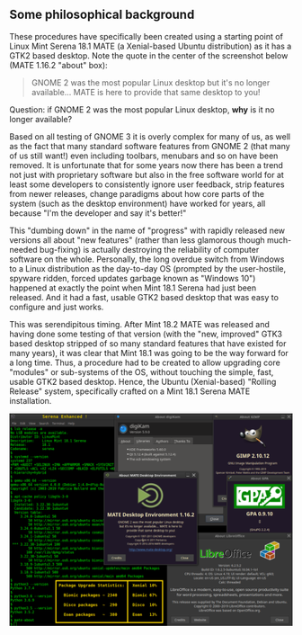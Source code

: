 ## Some philosophical background

These procedures have specifically been created using a starting point of Linux Mint Serena 18.1 MATE (a Xenial-based Ubuntu distribution) as it has a GTK2 based desktop. Note the quote in the center of the screenshot below (MATE 1.16.2 "about" box):

> GNOME 2 was the most popular Linux desktop but it's no longer available...
> MATE is here to provide that same desktop to you!

Question: if GNOME 2 was the most popular Linux desktop, **why** is it no longer available?

Based on all testing of GNOME 3 it is overly complex for many of us, as well as the fact that many standard software features from GNOME 2 (that many of us still want!) even including toolbars, menubars and so on have been removed.  It is unfortunate that for some years now there has been a trend not just with proprietary software but also in the free software world for at least some developers to consistently ignore user feedback, strip features from newer releases, change paradigms about how core parts of the system (such as the desktop environment) have worked for years, all because "I'm the developer and say it's better!"

This "dumbing down" in the name of "progress" with rapidly released new versions all about "new features" (rather than less glamorous though much-needed bug-fixing) is actually destroying the reliability of computer software on the whole. Personally, the long overdue switch from Windows to a Linux distribution as the day-to-day OS (prompted by the user-hostile, spyware ridden, forced updates garbage known as "Windows 10") happened at exactly the point when Mint 18.1 Serena had just been released. And it had a fast, usable GTK2 based desktop that was easy to configure and just works.

This was serendipitous timing. After Mint 18.2 MATE was released and having done some testing of that version (with the "new, improved" GTK3 based desktop stripped of so many standard features that have existed for many years), it was clear that Mint 18.1 was going to be the way forward for a long time. Thus, a procedure had to be created to allow upgrading core "modules" or sub-systems of the OS, without touching the simple, fast, usable GTK2 based desktop. Hence, the Ubuntu (Xenial-based) "Rolling Release" system, specifically crafted on a Mint 18.1 Serena MATE installation.

![Serena Enhanced](images/Serena-Enhanced.png)